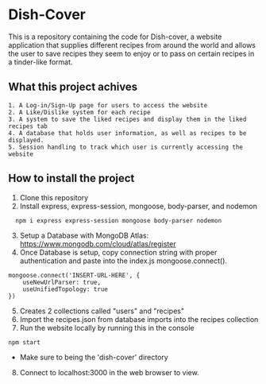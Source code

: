 # Dish-Cover
This is a repository containing the code for Dish-cover, a website application that supplies different recipes from around the world and allows the user to save recipes they seem to enjoy or to pass on certain recipes in a tinder-like format.

## What this project achives
```
1. A Log-in/Sign-Up page for users to access the website
2. A Like/Dislike system for each recipe
3. A system to save the liked recipes and display them in the liked recipes tab
4. A database that holds user information, as well as recipes to be displayed.
5. Session handling to track which user is currently accessing the website
```

## How to install the project

1. Clone this repository
2. Install express, express-session, mongoose, body-parser, and nodemon
```
  npm i express express-session mongoose body-parser nodemon
```
3. Setup a Database with MongoDB Atlas: https://www.mongodb.com/cloud/atlas/register
4. Once Database is setup, copy connection string with proper authentication and paste into the index.js mongoose.connect(). 
```
mongoose.connect('INSERT-URL-HERE', {
    useNewUrlParser: true,
    useUnifiedTopology: true
})
```
5. Creates 2 collections called "users" and "recipes"
6. Import the recipes.json from database imports into the recipes collection
7. Run the website locally by running this in the console
```
npm start
```
  - Make sure to being the 'dish-cover' directory
8. Connect to localhost:3000 in the web browser to view. 
